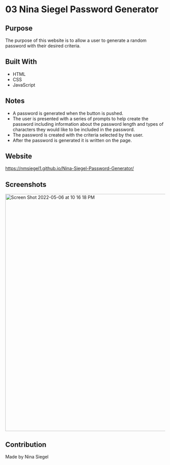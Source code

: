 # 03 Nina Siegel Password Generator

## Purpose 

The purpose of this website is to allow a user to generate a random password with their desired criteria. 

## Built With
* HTML
* CSS
* JavaScript

## Notes
* A password is generated when the button is pushed.
* The user is presented with a series of prompts to help create the password including information about the password length and types of characters they would like to be included in the password. 
* The password is created with the criteria selected by the user.
* After the password is generated it is written on the page. 

## Website
https://nmsiegel1.github.io/Nina-Siegel-Password-Generator/

## Screenshots
<img width="745" alt="Screen Shot 2022-05-06 at 10 16 18 PM" src="https://user-images.githubusercontent.com/102773691/167234243-0cea45e3-134d-46b5-9b2d-b45ce3a2c2b6.png">

## Contribution
Made by Nina Siegel
